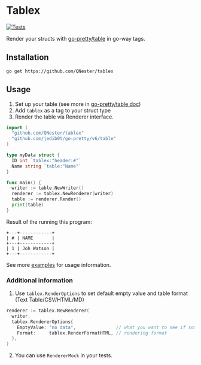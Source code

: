 # Tablex

[![Tests](https://github.com/QNester/tablex/actions/workflows/tests.yml/badge.svg?branch=main)](https://github.com/QNester/tablex/actions/workflows/tests.yml)

Render your structs with [go-pretty/table](https://github.com/jedib0t/go-pretty/tree/main/table) in go-way tags.

## Installation 

`go get https://github.com/QNester/tablex`

## Usage

1. Set up your table (see more in [go-pretty/table doc](https://github.com/jedib0t/go-pretty/tree/main/table))
2. Add `tablex` as a tag to your struct type
3. Render the table via Renderer interface.

```go
import (
  "github.com/QNester/tablex"
  "github.com/jedib0t/go-pretty/v6/table"
)

type myData struct {
  ID int `tablex:"header:#"`
  Name string `table:"Name"`
}

func main() {
  writer := table.NewWriter()
  renderer := tablex.NewRenderer(writer)
  table := renderer.Render()
  print(table)
}
```

Result of the running this program:
```text
+---+------------+
| # | NAME       |
+---+------------+
| 1 | Joh Watson |
+---+------------+
```

See more [examples](./internal/examples) for usage information.

### Additional information
1. Use `tablex.RenderOptions` to set default empty value and table format (Text Table/CSV/HTML/MD)
```go
renderer := tablex.NewRenderer(
  writer,
  tablex.RendererOptions{
    EmptyValue: "no data",               // what you want to see if some of your fields' data equals nil
    Format:     tablex.RenderFormatHTML, // rendering format
  },
)
```
2. You can use `RendererMock` in your tests.